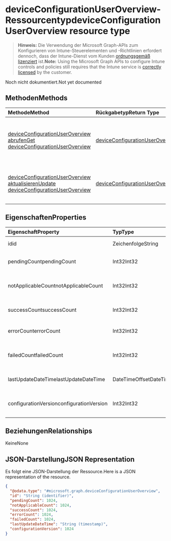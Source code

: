 # <a name="deviceconfigurationuseroverview-resource-type"></a><span data-ttu-id="d0a23-101">deviceConfigurationUserOverview-Ressourcentyp</span><span class="sxs-lookup"><span data-stu-id="d0a23-101">deviceConfigurationUserOverview resource type</span></span>

> <span data-ttu-id="d0a23-102">**Hinweis:** Die Verwendung der Microsoft Graph-APIs zum Konfigurieren von Intune-Steuerelementen und -Richtlinien erfordert dennoch, dass der Intune-Dienst vom Kunden [ordnungsgemäß lizenziert](https://go.microsoft.com/fwlink/?linkid=839381) ist.</span><span class="sxs-lookup"><span data-stu-id="d0a23-102">**Note:** Using the Microsoft Graph APIs to configure Intune controls and policies still requires that the Intune service is [correctly licensed](https://go.microsoft.com/fwlink/?linkid=839381) by the customer.</span></span>

<span data-ttu-id="d0a23-103">Noch nicht dokumentiert.</span><span class="sxs-lookup"><span data-stu-id="d0a23-103">Not yet documented</span></span>
## <a name="methods"></a><span data-ttu-id="d0a23-104">Methoden</span><span class="sxs-lookup"><span data-stu-id="d0a23-104">Methods</span></span>
|<span data-ttu-id="d0a23-105">Methode</span><span class="sxs-lookup"><span data-stu-id="d0a23-105">Method</span></span>|<span data-ttu-id="d0a23-106">Rückgabetyp</span><span class="sxs-lookup"><span data-stu-id="d0a23-106">Return Type</span></span>|<span data-ttu-id="d0a23-107">Beschreibung</span><span class="sxs-lookup"><span data-stu-id="d0a23-107">Description</span></span>|
|:---|:---|:---|
|[<span data-ttu-id="d0a23-108">deviceConfigurationUserOverview abrufen</span><span class="sxs-lookup"><span data-stu-id="d0a23-108">Get deviceConfigurationUserOverview</span></span>](../api/intune_deviceconfig_deviceconfigurationuseroverview_get.md)|[<span data-ttu-id="d0a23-109">deviceConfigurationUserOverview</span><span class="sxs-lookup"><span data-stu-id="d0a23-109">deviceConfigurationUserOverview</span></span>](../resources/intune_deviceconfig_deviceconfigurationuseroverview.md)|<span data-ttu-id="d0a23-110">Lesen von Eigenschaften und Beziehungen des [deviceConfigurationUserOverview](../resources/intune_deviceconfig_deviceconfigurationuseroverview.md)-Objekts.</span><span class="sxs-lookup"><span data-stu-id="d0a23-110">Read properties and relationships of the [deviceConfigurationUserOverview](../resources/intune_deviceconfig_deviceconfigurationuseroverview.md) object.</span></span>|
|[<span data-ttu-id="d0a23-111">deviceConfigurationUserOverview aktualisieren</span><span class="sxs-lookup"><span data-stu-id="d0a23-111">Update deviceConfigurationUserOverview</span></span>](../api/intune_deviceconfig_deviceconfigurationuseroverview_update.md)|[<span data-ttu-id="d0a23-112">deviceConfigurationUserOverview</span><span class="sxs-lookup"><span data-stu-id="d0a23-112">deviceConfigurationUserOverview</span></span>](../resources/intune_deviceconfig_deviceconfigurationuseroverview.md)|<span data-ttu-id="d0a23-113">Aktualisieren der Eigenschaften eines [deviceConfigurationUserOverview](../resources/intune_deviceconfig_deviceconfigurationuseroverview.md)-Objekts.</span><span class="sxs-lookup"><span data-stu-id="d0a23-113">Update the properties of a [deviceConfigurationUserOverview](../resources/intune_deviceconfig_deviceconfigurationuseroverview.md) object.</span></span>|

## <a name="properties"></a><span data-ttu-id="d0a23-114">Eigenschaften</span><span class="sxs-lookup"><span data-stu-id="d0a23-114">Properties</span></span>
|<span data-ttu-id="d0a23-115">Eigenschaft</span><span class="sxs-lookup"><span data-stu-id="d0a23-115">Property</span></span>|<span data-ttu-id="d0a23-116">Typ</span><span class="sxs-lookup"><span data-stu-id="d0a23-116">Type</span></span>|<span data-ttu-id="d0a23-117">Beschreibung</span><span class="sxs-lookup"><span data-stu-id="d0a23-117">Description</span></span>|
|:---|:---|:---|
|<span data-ttu-id="d0a23-118">id</span><span class="sxs-lookup"><span data-stu-id="d0a23-118">id</span></span>|<span data-ttu-id="d0a23-119">Zeichenfolge</span><span class="sxs-lookup"><span data-stu-id="d0a23-119">String</span></span>|<span data-ttu-id="d0a23-120">Schlüssel der Entität</span><span class="sxs-lookup"><span data-stu-id="d0a23-120">Key of the entity.</span></span>|
|<span data-ttu-id="d0a23-121">pendingCount</span><span class="sxs-lookup"><span data-stu-id="d0a23-121">pendingCount</span></span>|<span data-ttu-id="d0a23-122">Int32</span><span class="sxs-lookup"><span data-stu-id="d0a23-122">Int32</span></span>|<span data-ttu-id="d0a23-123">Anzahl der ausstehenden Benutzer</span><span class="sxs-lookup"><span data-stu-id="d0a23-123">Number of pending Users</span></span>|
|<span data-ttu-id="d0a23-124">notApplicableCount</span><span class="sxs-lookup"><span data-stu-id="d0a23-124">notApplicableCount</span></span>|<span data-ttu-id="d0a23-125">Int32</span><span class="sxs-lookup"><span data-stu-id="d0a23-125">Int32</span></span>|<span data-ttu-id="d0a23-126">Anzahl der nicht anwendbaren Benutzer</span><span class="sxs-lookup"><span data-stu-id="d0a23-126">Number of not applicable users.</span></span>|
|<span data-ttu-id="d0a23-127">successCount</span><span class="sxs-lookup"><span data-stu-id="d0a23-127">successCount</span></span>|<span data-ttu-id="d0a23-128">Int32</span><span class="sxs-lookup"><span data-stu-id="d0a23-128">Int32</span></span>|<span data-ttu-id="d0a23-129">Anzahl der erfolgreichen Benutzer</span><span class="sxs-lookup"><span data-stu-id="d0a23-129">Number of succeeded Users</span></span>|
|<span data-ttu-id="d0a23-130">errorCount</span><span class="sxs-lookup"><span data-stu-id="d0a23-130">errorCount</span></span>|<span data-ttu-id="d0a23-131">Int32</span><span class="sxs-lookup"><span data-stu-id="d0a23-131">Int32</span></span>|<span data-ttu-id="d0a23-132">Anzahl der Benutzer mit Fehlern</span><span class="sxs-lookup"><span data-stu-id="d0a23-132">Number of error Users</span></span>|
|<span data-ttu-id="d0a23-133">failedCount</span><span class="sxs-lookup"><span data-stu-id="d0a23-133">failedCount</span></span>|<span data-ttu-id="d0a23-134">Int32</span><span class="sxs-lookup"><span data-stu-id="d0a23-134">Int32</span></span>|<span data-ttu-id="d0a23-135">Anzahl der fehlgeschlagenen Benutzer</span><span class="sxs-lookup"><span data-stu-id="d0a23-135">Number of failed Users</span></span>|
|<span data-ttu-id="d0a23-136">lastUpdateDateTime</span><span class="sxs-lookup"><span data-stu-id="d0a23-136">lastUpdateDateTime</span></span>|<span data-ttu-id="d0a23-137">DateTimeOffset</span><span class="sxs-lookup"><span data-stu-id="d0a23-137">DateTimeOffset</span></span>|<span data-ttu-id="d0a23-138">Datum und Uhrzeit der letzten Aktualisierung</span><span class="sxs-lookup"><span data-stu-id="d0a23-138">Last update time</span></span>|
|<span data-ttu-id="d0a23-139">configurationVersion</span><span class="sxs-lookup"><span data-stu-id="d0a23-139">configurationVersion</span></span>|<span data-ttu-id="d0a23-140">Int32</span><span class="sxs-lookup"><span data-stu-id="d0a23-140">Int32</span></span>|<span data-ttu-id="d0a23-141">Version der Richtlinie für diese Übersicht</span><span class="sxs-lookup"><span data-stu-id="d0a23-141">Version of the policy for that overview</span></span>|

## <a name="relationships"></a><span data-ttu-id="d0a23-142">Beziehungen</span><span class="sxs-lookup"><span data-stu-id="d0a23-142">Relationships</span></span>
<span data-ttu-id="d0a23-143">Keine</span><span class="sxs-lookup"><span data-stu-id="d0a23-143">None</span></span>
## <a name="json-representation"></a><span data-ttu-id="d0a23-144">JSON-Darstellung</span><span class="sxs-lookup"><span data-stu-id="d0a23-144">JSON Representation</span></span>
<span data-ttu-id="d0a23-145">Es folgt eine JSON-Darstellung der Ressource.</span><span class="sxs-lookup"><span data-stu-id="d0a23-145">Here is a JSON representation of the resource.</span></span>
<!--{
  "blockType": "resource",
  "baseType": "microsoft.graph.entity",
  "keyProperty": "id",
  "@odata.type": "microsoft.graph.deviceConfigurationUserOverview"
}-->
``` json
{
  "@odata.type": "#microsoft.graph.deviceConfigurationUserOverview",
  "id": "String (identifier)",
  "pendingCount": 1024,
  "notApplicableCount": 1024,
  "successCount": 1024,
  "errorCount": 1024,
  "failedCount": 1024,
  "lastUpdateDateTime": "String (timestamp)",
  "configurationVersion": 1024
}
```








